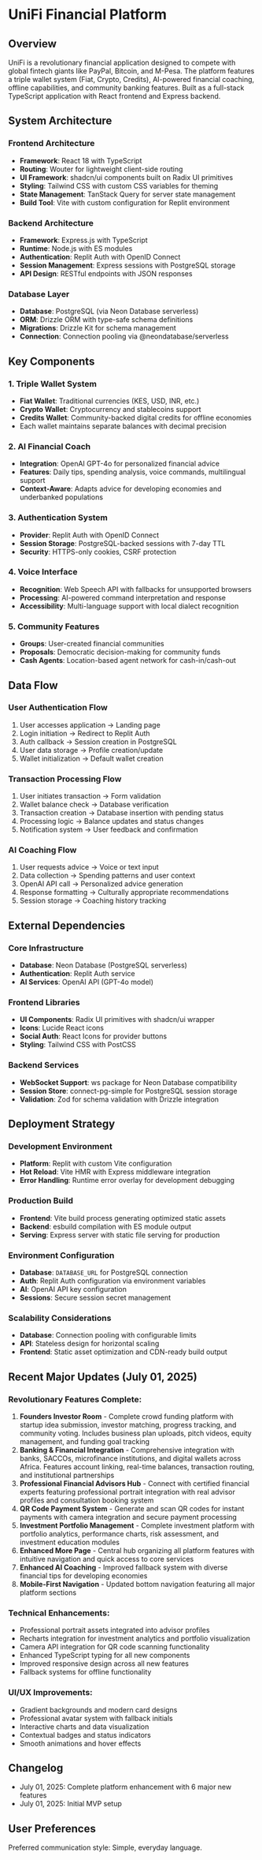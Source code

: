 # UniFi Financial Platform

## Overview

UniFi is a revolutionary financial application designed to compete with global fintech giants like PayPal, Bitcoin, and M-Pesa. The platform features a triple wallet system (Fiat, Crypto, Credits), AI-powered financial coaching, offline capabilities, and community banking features. Built as a full-stack TypeScript application with React frontend and Express backend.

## System Architecture

### Frontend Architecture
- **Framework**: React 18 with TypeScript
- **Routing**: Wouter for lightweight client-side routing
- **UI Framework**: shadcn/ui components built on Radix UI primitives
- **Styling**: Tailwind CSS with custom CSS variables for theming
- **State Management**: TanStack Query for server state management
- **Build Tool**: Vite with custom configuration for Replit environment

### Backend Architecture
- **Framework**: Express.js with TypeScript
- **Runtime**: Node.js with ES modules
- **Authentication**: Replit Auth with OpenID Connect
- **Session Management**: Express sessions with PostgreSQL storage
- **API Design**: RESTful endpoints with JSON responses

### Database Layer
- **Database**: PostgreSQL (via Neon Database serverless)
- **ORM**: Drizzle ORM with type-safe schema definitions
- **Migrations**: Drizzle Kit for schema management
- **Connection**: Connection pooling via @neondatabase/serverless

## Key Components

### 1. Triple Wallet System
- **Fiat Wallet**: Traditional currencies (KES, USD, INR, etc.)
- **Crypto Wallet**: Cryptocurrency and stablecoins support
- **Credits Wallet**: Community-backed digital credits for offline economies
- Each wallet maintains separate balances with decimal precision

### 2. AI Financial Coach
- **Integration**: OpenAI GPT-4o for personalized financial advice
- **Features**: Daily tips, spending analysis, voice commands, multilingual support
- **Context-Aware**: Adapts advice for developing economies and underbanked populations

### 3. Authentication System
- **Provider**: Replit Auth with OpenID Connect
- **Session Storage**: PostgreSQL-backed sessions with 7-day TTL
- **Security**: HTTPS-only cookies, CSRF protection

### 4. Voice Interface
- **Recognition**: Web Speech API with fallbacks for unsupported browsers
- **Processing**: AI-powered command interpretation and response
- **Accessibility**: Multi-language support with local dialect recognition

### 5. Community Features
- **Groups**: User-created financial communities
- **Proposals**: Democratic decision-making for community funds
- **Cash Agents**: Location-based agent network for cash-in/cash-out

## Data Flow

### User Authentication Flow
1. User accesses application → Landing page
2. Login initiation → Redirect to Replit Auth
3. Auth callback → Session creation in PostgreSQL
4. User data storage → Profile creation/update
5. Wallet initialization → Default wallet creation

### Transaction Processing Flow
1. User initiates transaction → Form validation
2. Wallet balance check → Database verification
3. Transaction creation → Database insertion with pending status
4. Processing logic → Balance updates and status changes
5. Notification system → User feedback and confirmation

### AI Coaching Flow
1. User requests advice → Voice or text input
2. Data collection → Spending patterns and user context
3. OpenAI API call → Personalized advice generation
4. Response formatting → Culturally appropriate recommendations
5. Session storage → Coaching history tracking

## External Dependencies

### Core Infrastructure
- **Database**: Neon Database (PostgreSQL serverless)
- **Authentication**: Replit Auth service
- **AI Services**: OpenAI API (GPT-4o model)

### Frontend Libraries
- **UI Components**: Radix UI primitives with shadcn/ui wrapper
- **Icons**: Lucide React icons
- **Social Auth**: React Icons for provider buttons
- **Styling**: Tailwind CSS with PostCSS

### Backend Services
- **WebSocket Support**: ws package for Neon Database compatibility
- **Session Store**: connect-pg-simple for PostgreSQL session storage
- **Validation**: Zod for schema validation with Drizzle integration

## Deployment Strategy

### Development Environment
- **Platform**: Replit with custom Vite configuration
- **Hot Reload**: Vite HMR with Express middleware integration
- **Error Handling**: Runtime error overlay for development debugging

### Production Build
- **Frontend**: Vite build process generating optimized static assets
- **Backend**: esbuild compilation with ES module output
- **Serving**: Express server with static file serving for production

### Environment Configuration
- **Database**: `DATABASE_URL` for PostgreSQL connection
- **Auth**: Replit Auth configuration via environment variables
- **AI**: OpenAI API key configuration
- **Sessions**: Secure session secret management

### Scalability Considerations
- **Database**: Connection pooling with configurable limits
- **API**: Stateless design for horizontal scaling
- **Frontend**: Static asset optimization and CDN-ready build output

## Recent Major Updates (July 01, 2025)

### Revolutionary Features Complete:
1. **Founders Investor Room** - Complete crowd funding platform with startup idea submission, investor matching, progress tracking, and community voting. Includes business plan uploads, pitch videos, equity management, and funding goal tracking
2. **Banking & Financial Integration** - Comprehensive integration with banks, SACCOs, microfinance institutions, and digital wallets across Africa. Features account linking, real-time balances, transaction routing, and institutional partnerships
3. **Professional Financial Advisors Hub** - Connect with certified financial experts featuring professional portrait integration with real advisor profiles and consultation booking system
4. **QR Code Payment System** - Generate and scan QR codes for instant payments with camera integration and secure payment processing
5. **Investment Portfolio Management** - Complete investment platform with portfolio analytics, performance charts, risk assessment, and investment education modules
6. **Enhanced More Page** - Central hub organizing all platform features with intuitive navigation and quick access to core services
7. **Enhanced AI Coaching** - Improved fallback system with diverse financial tips for developing economies
8. **Mobile-First Navigation** - Updated bottom navigation featuring all major platform sections

### Technical Enhancements:
- Professional portrait assets integrated into advisor profiles
- Recharts integration for investment analytics and portfolio visualization  
- Camera API integration for QR code scanning functionality
- Enhanced TypeScript typing for all new components
- Improved responsive design across all new features
- Fallback systems for offline functionality

### UI/UX Improvements:
- Gradient backgrounds and modern card designs
- Professional avatar system with fallback initials
- Interactive charts and data visualization
- Contextual badges and status indicators
- Smooth animations and hover effects

## Changelog
- July 01, 2025: Complete platform enhancement with 6 major new features
- July 01, 2025: Initial MVP setup

## User Preferences

Preferred communication style: Simple, everyday language.